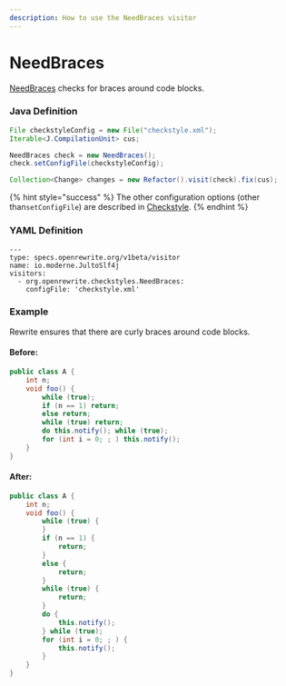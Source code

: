 ```yaml
---
description: How to use the NeedBraces visitor
---
```


# NeedBraces

[NeedBraces](https://checkstyle.sourceforge.io/config_blocks.html#NeedBraces) checks for braces around code blocks.

### Java Definition 

```java
File checkstyleConfig = new File("checkstyle.xml");
Iterable<J.CompilationUnit> cus;

NeedBraces check = new NeedBraces();
check.setConfigFile(checkstyleConfig);

Collection<Change> changes = new Refactor().visit(check).fix(cus);
```

{% hint style="success" %}
The other configuration options \(other than`setConfigFile`\) are described in [Checkstyle](./#configuration-options).
{% endhint %}

### YAML Definition

```text
---
type: specs.openrewrite.org/v1beta/visitor
name: io.moderne.JultoSlf4j
visitors:
  - org.openrewrite.checkstyles.NeedBraces:
    configFile: 'checkstyle.xml'
```

### Example

Rewrite ensures that there are curly braces around code blocks.

#### Before:

```java
public class A {
    int n;
    void foo() {
        while (true);
        if (n == 1) return;
        else return;
        while (true) return;
        do this.notify(); while (true);
        for (int i = 0; ; ) this.notify();
    }
}
```

#### After:

```java
public class A {
    int n;
    void foo() {
        while (true) {
        }
        if (n == 1) {
            return;
        }
        else {
            return;
        }
        while (true) {
            return;
        }
        do {
            this.notify();
        } while (true);
        for (int i = 0; ; ) {
            this.notify();
        }
    }
}
```

